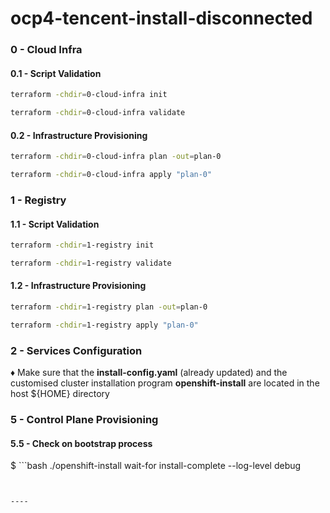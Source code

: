 # ocp4-tencent-install-disconnected

### 0 - Cloud Infra

#### 0.1 - Script Validation
```bash
terraform -chdir=0-cloud-infra init
```
```bash
terraform -chdir=0-cloud-infra validate
```
#### 0.2 - Infrastructure Provisioning
```bash
terraform -chdir=0-cloud-infra plan -out=plan-0
```
```bash
terraform -chdir=0-cloud-infra apply "plan-0"
```

### 1 - Registry

#### 1.1 - Script Validation
```bash
terraform -chdir=1-registry init
```
```bash
terraform -chdir=1-registry validate
```
#### 1.2 - Infrastructure Provisioning
```bash
terraform -chdir=1-registry plan -out=plan-0
```
```bash
terraform -chdir=1-registry apply "plan-0"
```


### 2 - Services Configuration

♦️ Make sure that the __install-config.yaml__ (already updated) and the customised cluster installation program __openshift-install__ are located in the host ${HOME} directory

### 5 - Control Plane Provisioning

#### 5.5 - Check on bootstrap process
$ ```bash
./openshift-install wait-for install-complete --log-level debug
```


----